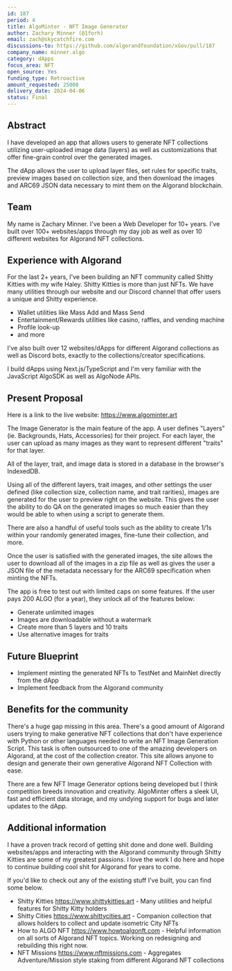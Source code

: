 ```yaml
---
id: 187
period: 4
title: AlgoMinter - NFT Image Generator
author: Zachary Minner (@1forh)
email: zach@skycatchfire.com
discussions-to: https://github.com/algorandfoundation/xGov/pull/187
company_name: minner.algo
category: dApps
focus_area: NFT
open_source: Yes
funding_type: Retroactive
amount_requested: 25000
delivery_date: 2024-04-06
status: Final
---
```


## Abstract
I have developed an app that allows users to generate NFT collections utilizing user-uploaded image data (layers) as well as customizations that offer fine-grain control over the generated images. 

The dApp allows the user to upload layer files, set rules for specific traits, preview images based on collection size, and then download the images and ARC69 JSON data necessary to mint them on the Algorand blockchain.

## Team
My name is Zachary Minner. I've been a Web Developer for 10+ years. I've built over 100+ websites/apps through my day job as well as over 10 different websites for Algorand NFT collections.

## Experience with Algorand
For the last 2+ years, I've been building an NFT community called Shitty Kitties with my wife Haley. Shitty Kitties is more than just NFTs. We have many utilities through our website and our Discord channel that offer users a unique and Shitty experience.
- Wallet utilities like Mass Add and Mass Send
- Entertainment/Rewards utilities like casino, raffles, and vending machine
- Profile look-up 
- and more

I've also built over 12 websites/dApps for different Algorand collections as well as Discord bots, exactly to the collections/creator specifications. 

I build dApps using Next.js/TypeScript and I'm very familiar with the JavaScript AlgoSDK as well as AlgoNode APIs.

## Present Proposal

Here is a link to the live website: https://www.algominter.art

The Image Generator is the main feature of the app. A user defines "Layers" (ie. Backgrounds, Hats, Accessories) for their project. For each layer, the user can upload as many images as they want to represent different "traits" for that layer.

All of the layer, trait, and image data is stored in a database in the browser's IndexedDB.

Using all of the different layers, trait images, and other settings the user defined (like collection size, collection name, and trait rarities), images are generated for the user to preview right on the website. This gives the user the ability to do QA on the generated images so much easier than they would be able to when using a script to generate them.

There are also a handful of useful tools such as the ability to create 1/1s within your randomly generated images, fine-tune their collection, and more. 

Once the user is satisfied with the generated images, the site allows the user to download all of the images in a zip file as well as gives the user a JSON file of the metadata necessary for the ARC69 specification when minting the NFTs.

The app is free to test out with limited caps on some features. If the user pays 200 ALGO (for a year), they unlock all of the features below:

- Generate unlimited images
- Images are downloadable without a watermark
- Create more than 5 layers and 10 traits
- Use alternative images for traits

## Future Blueprint
- Implement minting the generated NFTs to TestNet and MainNet directly from the dApp
- Implement feedback from the Algorand community

## Benefits for the community
There's a huge gap missing in this area. There's a good amount of Algorand users trying to make generative NFT collections that don't have experience with Python or other languages needed to write an NFT Image Generation Script.
This task is often outsourced to one of the amazing developers on Algorand, at the cost of the collection creator. This site allows anyone to design and generate their own generative Algorand NFT Collection with ease.

There are a few NFT Image Generator options being developed but I think competition breeds innovation and creativity. AlgoMinter offers a sleek UI, fast and efficient data storage, and my undying support for bugs and later updates to the dApp.

## Additional information
I have a proven track record of getting shit done and done well. Building websites/apps and interacting with the Algorand community through Shitty Kitties are some of my greatest passions. I love the work I do here and hope to continue building cool shit for Algorand for years to come.

If you'd like to check out any of the existing stuff I've built, you can find some below.

- Shitty Kitties https://www.shittykitties.art - Many utilities and helpful features for Shitty Kitty holders
- Shitty Cities https://www.shittycities.art - Companion collection that allows holders to collect and update isometric City NFTs
- How to ALGO NFT https://www.howtoalgonft.com - Helpful information on all sorts of Algorand NFT topics. Working on redesigning and rebuilding this right now.
- NFT Missions https://www.nftmissions.com - Aggregates Adventure/Mission style staking from different Algorand NFT collections
